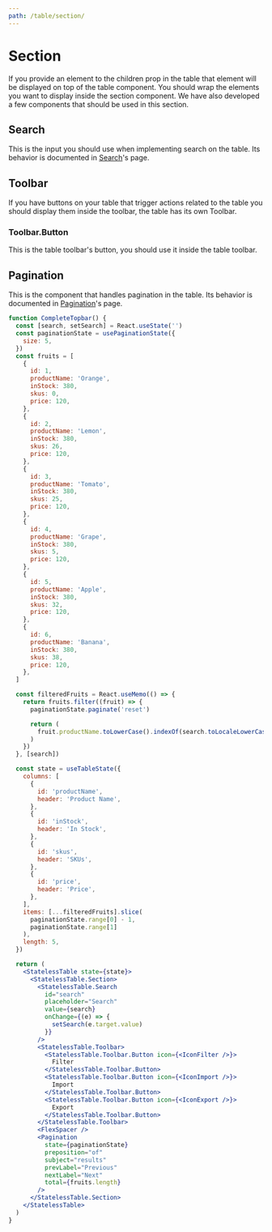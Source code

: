```yaml
---
path: /table/section/
---
```


# Section

If you provide an element to the children prop in the table that element will be displayed on top of the table component.
You should wrap the elements you want to display inside the section component.
We have also developed a few components that should be used in this section.

## Search

This is the input you should use when implementing search on the table. Its behavior is documented in [Search](/form/search)'s page.

## Toolbar

If you have buttons on your table that trigger actions related to the table you should display them inside the toolbar, the table has its own Toolbar.

### Toolbar.Button

This is the table toolbar's button, you should use it inside the table toolbar.

## Pagination

This is the component that handles pagination in the table. Its behavior is documented in [Pagination](/pagination)'s page.

```jsx
function CompleteTopbar() {
  const [search, setSearch] = React.useState('')
  const paginationState = usePaginationState({
    size: 5,
  })
  const fruits = [
    {
      id: 1,
      productName: 'Orange',
      inStock: 380,
      skus: 0,
      price: 120,
    },
    {
      id: 2,
      productName: 'Lemon',
      inStock: 380,
      skus: 26,
      price: 120,
    },
    {
      id: 3,
      productName: 'Tomato',
      inStock: 380,
      skus: 25,
      price: 120,
    },
    {
      id: 4,
      productName: 'Grape',
      inStock: 380,
      skus: 5,
      price: 120,
    },
    {
      id: 5,
      productName: 'Apple',
      inStock: 380,
      skus: 32,
      price: 120,
    },
    {
      id: 6,
      productName: 'Banana',
      inStock: 380,
      skus: 38,
      price: 120,
    },
  ]

  const filteredFruits = React.useMemo(() => {
    return fruits.filter((fruit) => {
      paginationState.paginate('reset')

      return (
        fruit.productName.toLowerCase().indexOf(search.toLocaleLowerCase()) > -1
      )
    })
  }, [search])

  const state = useTableState({
    columns: [
      {
        id: 'productName',
        header: 'Product Name',
      },
      {
        id: 'inStock',
        header: 'In Stock',
      },
      {
        id: 'skus',
        header: 'SKUs',
      },
      {
        id: 'price',
        header: 'Price',
      },
    ],
    items: [...filteredFruits].slice(
      paginationState.range[0] - 1,
      paginationState.range[1]
    ),
    length: 5,
  })

  return (
    <StatelessTable state={state}>
      <StatelessTable.Section>
        <StatelessTable.Search
          id="search"
          placeholder="Search"
          value={search}
          onChange={(e) => {
            setSearch(e.target.value)
          }}
        />
        <StatelessTable.Toolbar>
          <StatelessTable.Toolbar.Button icon={<IconFilter />}>
            Filter
          </StatelessTable.Toolbar.Button>
          <StatelessTable.Toolbar.Button icon={<IconImport />}>
            Import
          </StatelessTable.Toolbar.Button>
          <StatelessTable.Toolbar.Button icon={<IconExport />}>
            Export
          </StatelessTable.Toolbar.Button>
        </StatelessTable.Toolbar>
        <FlexSpacer />
        <Pagination
          state={paginationState}
          preposition="of"
          subject="results"
          prevLabel="Previous"
          nextLabel="Next"
          total={fruits.length}
        />
      </StatelessTable.Section>
    </StatelessTable>
  )
}
```
